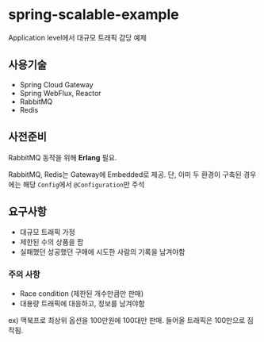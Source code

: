 # spring-scalable-example

Application level에서 대규모 트래픽 감당 예제

## 사용기술
- Spring Cloud Gateway
- Spring WebFlux, Reactor
- RabbitMQ
- Redis

## 사전준비
RabbitMQ 동작을 위해 **Erlang** 필요.

RabbitMQ, Redis는 Gateway에 Embedded로 제공. 단, 이미 두 환경이 구축된 경우에는 해당 `Config`에서 `@Configuration`만 주석

## 요구사항
- 대규모 트래픽 가정
- 제한된 수의 상품을 팜
- 실패했던 성공했던 구매에 시도한 사람의 기록을 남겨야함

### 주의 사항
- Race condition (제한된 개수만큼만 판매)
- 대용량 트래픽에 대응하고, 정보를 남겨야함

ex) 맥북프로 최상위 옵션을 100만원에 100대만 판매. 들어올 트래픽은 100만으로 짐작됨.

